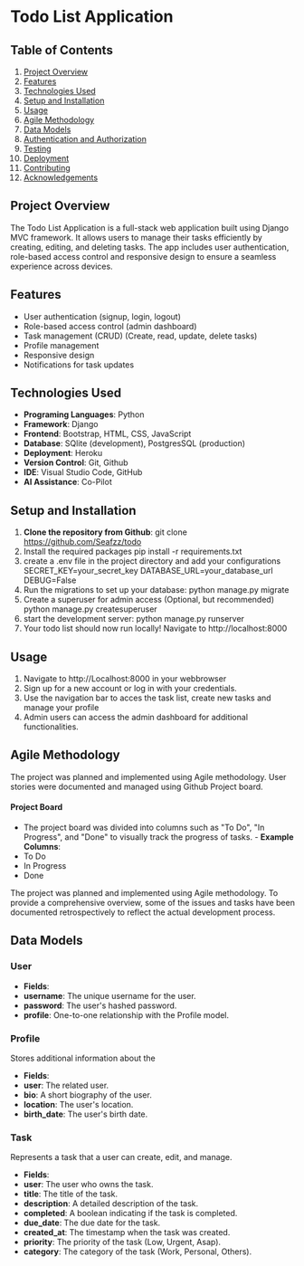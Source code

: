 # Todo List Application

## Table of Contents
1. [Project Overview](#project-overview)
2. [Features](#features)
3. [Technologies Used](#technologies-used)
4. [Setup and Installation](#setup-and-installation)
5. [Usage](#usage)
6. [Agile Methodology](#agile-methodology)
7. [Data Models](#data-models)
8. [Authentication and Authorization](#authentication-and-authorization)
9. [Testing](#testing)
10. [Deployment](#deployment)
11. [Contributing](#contributing)
12. [Acknowledgements](#acknowledgements)


## Project Overview
The Todo List Application is a full-stack web application built using Django MVC framework. It allows users to manage their tasks efficiently by creating, editing, and deleting tasks.
The app includes user authentication, role-based access control and responsive design to ensure a seamless experience across devices.

## Features
- User authentication (signup, login, logout)
- Role-based access control (admin dashboard)
- Task management (CRUD) (Create, read, update, delete tasks)
- Profile management
- Responsive design
- Notifications for task updates

## Technologies Used
- **Programing Languages**: Python
- **Framework**: Django
- **Frontend**: Bootstrap, HTML, CSS, JavaScript
- **Database**: SQlite (development), PostgresSQL (production)
- **Deployment**: Heroku
- **Version Control**: Git, Github
- **IDE**: Visual Studio Code, GitHub
- **AI Assistance**: Co-Pilot

## Setup and Installation
1. **Clone the repository from Github**: 
git clone https://github.com/Seafzz/todo
2. Install the required packages
pip install -r requirements.txt
3. create a .env file in the project directory and add your configurations
SECRET_KEY=your_secret_key
DATABASE_URL=your_database_url
DEBUG=False
4. Run the migrations to set up your database:
python manage.py migrate
5. Create a superuser for admin access (Optional, but recommended)
python manage.py createsuperuser
6. start the development server:
python manage.py runserver
7. Your todo list should now run locally! Navigate to http://localhost:8000

## Usage
1. Navigate to http://Localhost:8000 in your webbrowser
2. Sign up for a new account or log in with your credentials.
3. Use the navigation bar to acces the task list, create new tasks and manage your profile
4. Admin users can access the admin dashboard for additional functionalities. 



## Agile Methodology
The project was planned and implemented using Agile methodology.
User stories were documented and managed using Github Project board.

 #### Project Board
  - The project board was divided into columns such as "To Do", "In Progress", and "Done" to visually track the progress of tasks. - **Example Columns**: 
  - To Do 
  - In Progress 
  - Done

The project was planned and implemented using Agile methodology. To provide a comprehensive overview, some of the issues and tasks have been documented retrospectively to reflect the actual development process.


## Data Models

### User
- **Fields**:
- **username**: The unique username for the user.  
- **password**: The user's hashed password. 
- **profile**: One-to-one relationship with the Profile model.

### Profile

Stores additional information about the

- **Fields**: 
- **user**: The related user. 
- **bio**: A short biography of the user. 
- **location**: The user's location. 
- **birth_date**: The user's birth date.

### Task

Represents a task that a user can create, edit, and manage.

- **Fields**: 
- **user**: The user who owns the task. 
- **title**: The title of the task. 
- **description**: A detailed description of the task. 
- **completed**: A boolean indicating if the task is completed. 
- **due_date**: The due date for the task. 
- **created_at**: The timestamp when the task was created. 
- **priority**: The priority of the task (Low, Urgent, Asap). 
- **category**: The category of the task (Work, Personal, Others).